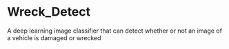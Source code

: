 # Wreck_Detect
A deep learning image classifier that can detect whether or not an image of a vehicle is damaged or wrecked
